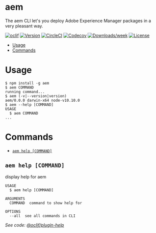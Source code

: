 aem
===

The aem CLI let&#39;s you deploy Adobe Experience Manager packages in a very pleasant way.

[![oclif](https://img.shields.io/badge/cli-oclif-brightgreen.svg)](https://oclif.io)
[![Version](https://img.shields.io/npm/v/aem.svg)](https://npmjs.org/package/aem)
[![CircleCI](https://circleci.com/gh/sfawaz/aem/tree/master.svg?style=shield)](https://circleci.com/gh/sfawaz/aem/tree/master)
[![Codecov](https://codecov.io/gh/sfawaz/aem/branch/master/graph/badge.svg)](https://codecov.io/gh/sfawaz/aem)
[![Downloads/week](https://img.shields.io/npm/dw/aem.svg)](https://npmjs.org/package/aem)
[![License](https://img.shields.io/npm/l/aem.svg)](https://github.com/sfawaz/aem/blob/master/package.json)

<!-- toc -->
* [Usage](#usage)
* [Commands](#commands)
<!-- tocstop -->
# Usage
<!-- usage -->
```sh-session
$ npm install -g aem
$ aem COMMAND
running command...
$ aem (-v|--version|version)
aem/0.0.0 darwin-x64 node-v10.10.0
$ aem --help [COMMAND]
USAGE
  $ aem COMMAND
...
```
<!-- usagestop -->
# Commands
<!-- commands -->
* [`aem help [COMMAND]`](#aem-help-command)

## `aem help [COMMAND]`

display help for aem

```
USAGE
  $ aem help [COMMAND]

ARGUMENTS
  COMMAND  command to show help for

OPTIONS
  --all  see all commands in CLI
```

_See code: [@oclif/plugin-help](https://github.com/oclif/plugin-help/blob/v2.1.2/src/commands/help.ts)_
<!-- commandsstop -->
